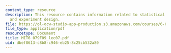 ```yaml
---
content_type: resource
description: This resource contains information related to statistical optimization
  and experiment design.
file: https://ol-ocw-studio-app-production.s3.amazonaws.com/courses/6-079-introduction-to-convex-optimization-fall-2009/dbef8613c8b8c946eb258c25cb532a80_MIT6_079F09_lec07.pdf
file_type: application/pdf
resourcetype: Document
title: MIT6_079F09_lec07.pdf
uid: dbef8613-c8b8-c946-eb25-8c25cb532a80
---
```

